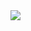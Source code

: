 <img align="center" src="https://readme-typing-svg.herokuapp.com?size=50&center=true&vCenter=true&width=800&height=100&lines=Hello+World+%F0%9F%91%8B;Bonjour+tout+le+monde+%F0%9F%91%8B;Hallo+Welt%F0%9F%91%8B;Hello+World%F0%9F%91%8B">

<!-- <p>
 I'm Julian, a 22 year old Node developer from Southern Germany
</p> -->

<!-- <div style="text-align: center">
  <img src="./assets/me.png" />
</div> -->
